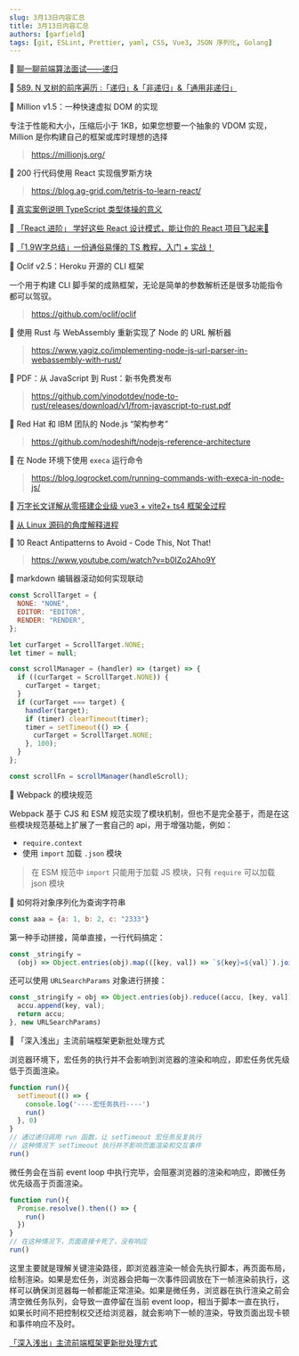 ```yaml
---
slug: 3月13日内容汇总
title: 3月13日内容汇总
authors: [garfield]
tags: [git, ESLint, Prettier, yaml, CSS, Vue3, JSON 序列化, Golang]
---
```


📒 [聊一聊前端算法面试——递归](https://juejin.cn/post/6844903942074138637)

📒 [589. N 叉树的前序遍历 :「递归」&「非递归」&「通用非递归」](https://juejin.cn/post/7073286650364690439)

📒 Million v1.5：一种快速虚拟 DOM 的实现

专注于性能和大小，压缩后小于 1KB，如果您想要一个抽象的 VDOM 实现，Million 是你构建自己的框架或库时理想的选择

> https://millionjs.org/

📒 200 行代码使用 React 实现俄罗斯方块

> https://blog.ag-grid.com/tetris-to-learn-react/

📒 [真实案例说明 TypeScript 类型体操的意义](https://juejin.cn/post/7073070819219505166)

📒 [「React 进阶」 学好这些 React 设计模式，能让你的 React 项目飞起来🛫️](https://juejin.cn/post/7007214462813863950)

📒 [「1.9W字总结」一份通俗易懂的 TS 教程，入门 + 实战！](https://juejin.cn/post/7068081327857205261)

📒 Oclif v2.5：Heroku 开源的 CLI 框架

一个用于构建 CLI 脚手架的成熟框架，无论是简单的参数解析还是很多功能指令都可以驾驭。

> https://github.com/oclif/oclif

📒 使用 Rust 与 WebAssembly 重新实现了 Node 的 URL 解析器

> https://www.yagiz.co/implementing-node-js-url-parser-in-webassembly-with-rust/

📒 PDF：从 JavaScript 到 Rust：新书免费发布

> https://github.com/vinodotdev/node-to-rust/releases/download/v1/from-javascript-to-rust.pdf

📒 Red Hat 和 IBM 团队的 Node.js “架构参考”

> https://github.com/nodeshift/nodejs-reference-architecture

📒 在 Node 环境下使用 `execa` 运行命令

> https://blog.logrocket.com/running-commands-with-execa-in-node-js/

📒 [万字长文详解从零搭建企业级 vue3 + vite2+ ts4 框架全过程](https://juejin.cn/post/7069315908597973023)

📒 [从 Linux 源码的角度解释进程](https://mp.weixin.qq.com/s/KIXV81MGIpkJUBIsBkqrgA)

📒 10 React Antipatterns to Avoid - Code This, Not That!

> https://www.youtube.com/watch?v=b0IZo2Aho9Y

📒 markdown 编辑器滚动如何实现联动

```js
const ScrollTarget = {
  NONE: "NONE",
  EDITOR: "EDITOR",
  RENDER: "RENDER",
};

let curTarget = ScrollTarget.NONE;
let timer = null;

const scrollManager = (handler) => (target) => {
  if ((curTarget = ScrollTarget.NONE)) {
    curTarget = target;
  }
  if (curTarget === target) {
    handler(target);
    if (timer) clearTimeout(timer);
    timer = setTimeout(() => {
      curTarget = ScrollTarget.NONE;
    }, 100);
  }
};

const scrollFn = scrollManager(handleScroll);
```

📒 Webpack 的模块规范

Webpack 基于 CJS 和 ESM 规范实现了模块机制，但也不是完全基于，而是在这些模块规范基础上扩展了一套自己的 api，用于增强功能，例如：

- `require.context`
- 使用 `import` 加载 `.json` 模块

> 在 ESM 规范中 `import` 只能用于加载 JS 模块，只有 `require` 可以加载 json 模块

📒 如何将对象序列化为查询字符串

```js
const aaa = {a: 1, b: 2, c: "2333"}
```

第一种手动拼接，简单直接，一行代码搞定：

```js
const _stringify =
  (obj) => Object.entries(obj).map(([key, val]) => `${key}=${val}`).join("&");
```

还可以使用 `URLSearchParams` 对象进行拼接：

```js
const _stringify = obj => Object.entries(obj).reduce((accu, [key, val]) => {
  accu.append(key, val);
  return accu;
}, new URLSearchParams)
```

📒 「深入浅出」主流前端框架更新批处理方式

浏览器环境下，宏任务的执行并不会影响到浏览器的渲染和响应，即宏任务优先级低于页面渲染。

```js
function run(){
  setTimeout(() => {
    console.log('----宏任务执行----')
    run()
  }, 0)
}
// 通过递归调用 run 函数，让 setTimeout 宏任务反复执行
// 这种情况下 setTimeout 执行并不影响页面渲染和交互事件
run()
```

微任务会在当前 event loop 中执行完毕，会阻塞浏览器的渲染和响应，即微任务优先级高于页面渲染。

```js
function run(){
  Promise.resolve().then(() => {
    run()
  })
}
// 在这种情况下，页面直接卡死了，没有响应
run()
```

这里主要就是理解关键渲染路径，即浏览器渲染一帧会先执行脚本，再页面布局，绘制渲染。如果是宏任务，浏览器会把每一次事件回调放在下一帧渲染前执行，这样可以确保浏览器每一帧都能正常渲染。如果是微任务，浏览器在执行渲染之前会清空微任务队列，会导致一直停留在当前 event loop，相当于脚本一直在执行，如果长时间不把控制权交还给浏览器，就会影响下一帧的渲染，导致页面出现卡顿和事件响应不及时。

[「深入浅出」主流前端框架更新批处理方式](https://juejin.cn/post/7072156913789566989)
